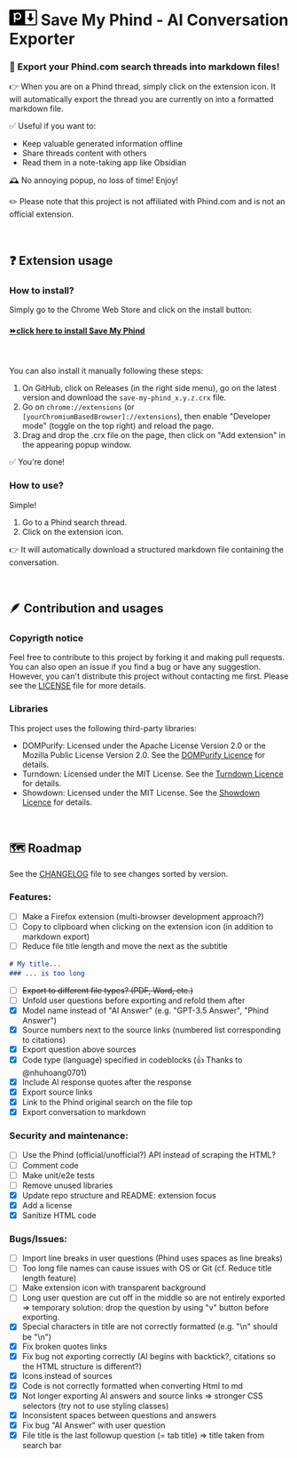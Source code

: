 # <img alt="SaveMyPhind logo" src="img/logo_128_cut.png" style="width:50px"> Save My Phind - AI Conversation Exporter
### 🚀 Export your Phind.com search threads into markdown files!
👉 When you are on a Phind thread, simply click on the extension icon. It will automatically export the thread you are currently on into a formatted markdown file.

✅ Useful if you want to:
- Keep valuable generated information offline
- Share threads content with others
- Read them in a note-taking app like Obsidian

🕰️ No annoying popup, no loss of time! Enjoy!

✏️ Please note that this project is not affiliated with Phind.com and is not an official extension.

<br>

## ❓ Extension usage
### How to install?
Simply go to the Chrome Web Store and click on the install button: 
#### [⏩click here to install Save My Phind](https://chrome.google.com/webstore/detail/save-my-phind/agklnagmfeooogcppjccdnoallkhgkod)
<br>

You can also install it manually following these steps:
1. On GitHub, click on Releases (in the right side menu), go on the latest version and download the `save-my-phind_x.y.z.crx` file.
2. Go on `chrome://extensions` (or `[yourChromiumBasedBrowser]://extensions`), then enable "Developer mode" (toggle on the top right) and reload the page.
3. Drag and drop the .crx file on the page, then click on "Add extension" in the appearing popup window.

✅ You're done!

### How to use?
Simple!
1. Go to a Phind search thread.
2. Click on the extension icon. 

👉 It will automatically download a structured markdown file containing the conversation.

<br>

## 🪶 Contribution and usages
### Copyrigth notice
Feel free to contribute to this project by forking it and making pull requests. You can also open an issue if you find a bug or have any suggestion.
However, you can't distribute this project without contacting me first. Please see the [LICENSE](LICENSE.md) file for more details.

### Libraries
This project uses the following third-party libraries:
- DOMPurify: Licensed under the Apache License Version 2.0 or the Mozilla Public License Version 2.0. See the [DOMPurify Licence](js/libs/purify_license.txt) for details.
- Turndown: Licensed under the MIT License. See the [Turndown Licence](js/libs/turndown_license.txt) for details.
- Showdown: Licensed under the MIT License. See the [Showdown Licence](js/libs/showdown_license.txt) for details.

<br>

## 🗺️ Roadmap
See the [CHANGELOG](CHANGELOG.md) file to see changes sorted by version.
### Features:
- [ ] Make a Firefox extension (multi-browser development approach?)
- [ ] Copy to clipboard when clicking on the extension icon (in addition to markdown export)
- [ ] Reduce file title length and move the next as the subtitle
```md
# My title...
### ... is too long
```
- [ ] ~~Export to different file types? (PDF, Word, etc.)~~
- [ ] Unfold user questions before exporting and refold them after
- [x] Model name instead of "AI Answer" (e.g. "GPT-3.5 Answer", "Phind Answer")
- [x] Source numbers next to the source links (numbered list corresponding to citations)
- [x] Export question above sources
- [x] Code type (language) specified in codeblocks (👍 Thanks to @nhuhoang0701)
- [x] Include AI response quotes after the response
- [x] Export source links
- [x] Link to the Phind original search on the file top
- [x] Export conversation to markdown

### Security and maintenance:
- [ ] Use the Phind (official/unofficial?) API instead of scraping the HTML?
- [ ] Comment code
- [ ] Make unit/e2e tests
- [ ] Remove unused libraries
- [x] Update repo structure and README: extension focus
- [x] Add a license
- [x] Sanitize HTML code

### Bugs/Issues:
- [ ] Import line breaks in user questions (Phind uses spaces as line breaks)
- [ ] Too long file names can cause issues with OS or Git (cf. Reduce title length feature)
- [ ] Make extension icon with transparent background
- [ ] Long user question are cut off in the middle so are not entirely exported
  => temporary solution: drop the question by using "v" button before exporting.
- [x] Special characters in title are not correctly formatted (e.g. "\n" should be "\\n")
- [x] Fix broken quotes links
- [x] Fix bug not exporting correctly (AI begins with backtick?, citations so the HTML structure is different?)
- [x] Icons instead of sources
- [x] Code is not correctly formatted when converting Html to md
- [x] Not longer exporting AI answers and source links
  => stronger CSS selectors (try not to use styling classes)
- [x] Inconsistent spaces between questions and answers
- [x] Fix bug "AI Answer" with user question
- [x] File title is the last followup question (= tab title)
  => title taken from search bar
